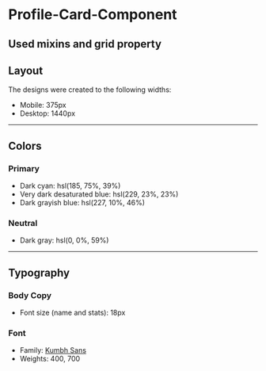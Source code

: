 # Profile-Card-Component
Used mixins and grid property 
--------------------------------------------------------------------------------------------------
## Layout
The designs were created to the following widths:

- Mobile: 375px
- Desktop: 1440px
--------------------------------------------------------------------------------------------------
## Colors
### Primary
- Dark cyan: hsl(185, 75%, 39%)
- Very dark desaturated blue: hsl(229, 23%, 23%)
- Dark grayish blue: hsl(227, 10%, 46%)
### Neutral
- Dark gray: hsl(0, 0%, 59%)
--------------------------------------------------------------------------------------------------
## Typography
### Body Copy
- Font size (name and stats): 18px
### Font
- Family: [Kumbh Sans](https://fonts.google.com/specimen/Kumbh+Sans)
- Weights: 400, 700
